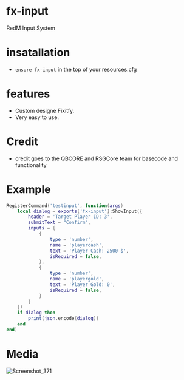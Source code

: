 # fx-input
RedM Input System

# insatallation

- `ensure fx-input` in the top of your resources.cfg 

# features
- Custom designe Fixitfy.
- Very easy to use.

# Credit
* credit goes to the QBCORE and RSGCore team for basecode and functionality
# Example
```lua
RegisterCommand('testinput', function(args)
    local dialog = exports['fx-input']:ShowInput({
        header = 'Target Player ID: 3',
        submitText = "Confirm",
        inputs = {
            {
                type = 'number',
                name = 'playercash',
                text = 'Player Cash: 2500 $',
                isRequired = false,
            },
            {
                type = 'number',
                name = 'playergold',
                text = 'Player Gold: 0',
                isRequired = false,
            }
        }
    })
    if dialog then
        print(json.encode(dialog))
    end
end)
```
# Media
![Screenshot_371](https://github.com/Fixitfy/fx-input/assets/139653962/1ef27c12-b23f-43e9-a198-0ad438dcafbb)

